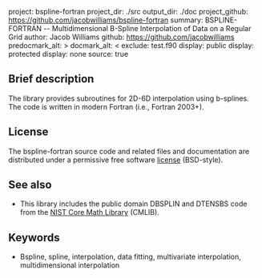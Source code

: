 project: bspline-fortran
project_dir: ./src
output_dir: ./doc
project_github: https://github.com/jacobwilliams/bspline-fortran
summary: BSPLINE-FORTRAN -- Multidimensional B-Spline Interpolation of Data on a Regular Grid
author: Jacob Williams
github: https://github.com/jacobwilliams
predocmark_alt: >
docmark_alt: <
exclude: test.f90
display: public
display: protected
display: none
source: true

Brief description
---------------

The library provides subroutines for 2D-6D interpolation using b-splines. The code is written in modern Fortran (i.e., Fortran 2003+).

License
---------------

The bspline-fortran source code and related files and documentation are distributed under a permissive free software [license](https://github.com/jacobwilliams/bspline-fortran/blob/master/LICENSE) (BSD-style).

See also
---------------

* This library includes the public domain DBSPLIN and DTENSBS code from the [NIST Core Math Library](http://www.nist.gov/itl/math/mcsd-software.cfm) (CMLIB).

Keywords
---------------
* Bspline, spline, interpolation, data fitting, multivariate interpolation, multidimensional interpolation
